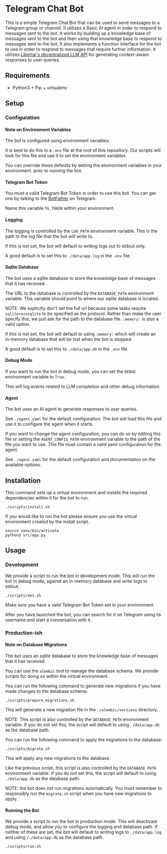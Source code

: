 # Telegram Chat Bot

This is a simple Telegram Chat Bot that can be used to send messages to a Telegram group or channel.
It utilizes a Basic AI agent in order to respond to messages sent to the bot.
It works by building up a knowledge base of messages sent to the bot and then using that knowledge base to respond to
messages sent to the bot.
It also implements a function interface for the bot to use in order to respond to messages that require further
information.
It utilizes [Libertai's decentralized LLM API](https://libertai.io/apis/text-generation/) for generating context-aware responses to user queries.

## Requirements
- Python3 + Pip + virtualenv

## Setup

### Configuration

#### Note on Environment Variables

The bot is configured using environment variables.

It is best to do this in a `.env` file at the root of this repository. Our scripts will look for this file and use it to set the environment variables.

You can override these defaults by setting the environment variables in your environment. prior to running the bot.

#### Telegram Bot Token

You must a valid Telegram Bot Token in order to use this bot. You can get one by talking to
the [BotFather](https://t.me/botfather) on Telegram.

Name this variable `TG_TOKEN` within your environment.

#### Logging

The logging is controlled by the `LOG_PATH` environment variable. This is the path to the log file that the bot will write to.

If this is not set, the bot will default to writing logs out to stdout only.

A good default is to set this to `./data/app.log` in the `.env` file.

#### Sqlite Database

The bot uses a sqlite database to store the knowledge base of messages that it has received.

The URL to the database is controlled by the `DATABASE_PATH` environment variable. This variable should point to where our sqlite database is located.

NOTE: We explicitly don't set the full url because some tasks require `sqlite+aiosqlite` to be specified as the protocol. Rather than make the user specify this, we just ask for the path to the database file. `:memory:` is also a valid option.

If this is not set, the bot will default to using `:memory:` which will create an in-memory database that will be lost when the bot is stopped.

A good default is to set this to `./data/app.db` in the `.env` file.

#### Debug Mode

If you want to run the bot in debug mode, you can set the `DEBUG` environment variable to `True`.

This will log events related to LLM completion and other debug information.

#### Agent

The bot uses an AI agent to generate responses to user queries.

See `./agent.yaml` for the default configuration. The bot will load this file and use it to configure the agent when it starts.

If you want to change the agent configuration, you can do so by editing this file or setting the `AGENT_CONFIG_PATH` environment variable to the path of the file you want to use. This file must contain a valid yaml configuration for the agent.

See `./agent.yaml` for the default configuration and documentation on the available options.

## Installation

This command sets up a virtual environment and installs the required dependencies within it for the bot to run.

```
./scripts/install.sh
```

If you would like to run the bot please ensure you use the virtual environment created by the install script.

```
source venv/bin/activate
python3 src/app.py
```

## Usage

### Development

We provide a script to run the bot in development mode. This will run the bot in debug mode, against an in-memory database and write logs to stdout.

```
./scripts/dev.sh
```

Make sure you have a valid Telegram Bot Token set in your environment.

After you have launched the bot, you can search for it on Telegram using its username and start a conversation with it.

### Production-ish

#### Note on Database Migrations

The bot uses an sqlite database to store the knowledge base of messages that it has received.

You can use the `alembic` tool to manage the database schema. We provide scripts for doing so within the virtual environment.

You can run the following command to generate new migrations if you have made changes to the database schema:

```
./scripts/prepare_migrations.sh
```

This will generate a new migration file in the `./alembic/versions` directory.

NOTE: This script is also controlled by the `DATABASE_PATH` environment variable. If you do not set this, the script will default to using `./data/app.db` as the database path.

You can run the following command to apply the migrations to the database:

```
./scripts/migrate.sh
```

This will apply any new migrations to the database.

Like the previous script, this script is also controlled by the `DATABASE_PATH` environment variable. If you do not set this, the script will default to using `./data/app.db` as the database path.

NOTE: the bot does not run migrations automatically. You must remember to responsibly run the `migrate.sh` script when you have new migrations to apply.

#### Running the Bot

We provide a script to run the bot in production mode. This will deactivate debug mode, and allow you to configure the logging and database path. If neither of these are set, the bot will default to writing logs to `./data/app.log` and using `/./data/app.db` as the database path.

```
./scripts/run.sh
```
